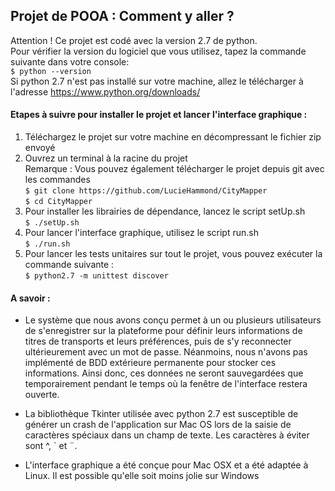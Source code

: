 ## Projet de POOA : Comment y aller ? #

Attention ! Ce projet est codé avec la version 2.7 de python.  
Pour vérifier la version du logiciel que vous utilisez, tapez la commande suivante dans votre console:  
`$ python --version`  
Si python 2.7 n'est pas installé sur votre machine, allez le télécharger à l'adresse https://www.python.org/downloads/

#### Etapes à suivre pour installer le projet et lancer l'interface graphique :
1) Téléchargez le projet sur votre machine en décompressant le fichier zip envoyé  
2) Ouvrez un terminal à la racine du projet  
Remarque : Vous pouvez également télécharger le projet depuis git avec les commandes  
`$ git clone https://github.com/LucieHammond/CityMapper`  
`$ cd CityMapper`  
3) Pour installer les librairies de dépendance, lancez le script setUp.sh  
`$ ./setUp.sh`
4) Pour lancer l'interface graphique, utilisez le script run.sh  
`$ ./run.sh`
5) Pour lancer les tests unitaires sur tout le projet, vous pouvez exécuter la commande suivante :   
`$ python2.7 -m unittest discover`

#### A savoir :
- Le système que nous avons conçu permet à un ou plusieurs utilisateurs de s'enregistrer sur la plateforme pour définir
leurs informations de titres de transports et leurs préférences, puis de s'y reconnecter ultérieurement avec un mot de passe.
Néanmoins, nous n'avons pas implémenté de BDD extérieure permanente pour stocker ces informations.
Ainsi donc, ces données ne seront sauvegardées que temporairement pendant le temps où la fenêtre de l'interface restera ouverte.

- La bibliothèque Tkinter utilisée avec python 2.7 est susceptible de générer un crash de l'application sur Mac OS
lors de la saisie de caractères spéciaux dans un champ de texte. Les caractères à éviter sont ^, \` et ¨.

- L'interface graphique a été conçue pour Mac OSX et a été adaptée à Linux. Il est possible qu'elle soit moins jolie sur Windows
